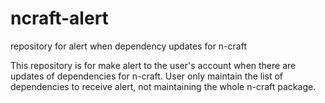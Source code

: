 # ncraft-alert
repository for alert when dependency updates for n-craft


This repository is for make alert to the user's account when there are updates of dependencies for n-craft.
User only maintain the list of dependencies to receive alert, not maintaining the whole n-craft package.

